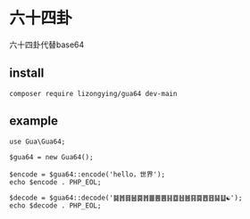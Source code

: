 # 六十四卦

六十四卦代替base64

## install

```
composer require lizongying/gua64 dev-main
```

## example

```
use Gua\Gua64;

$gua64 = new Gua64();

$encode = $gua64::encode('hello，世界');
echo $encode . PHP_EOL;

$decode = $gua64::decode('䷯䷬䷿䷶䷸䷬䷀䷌䷌䷎䷼䷲䷰䷳䷸䷘䷔䷭䷒☯');
echo $decode . PHP_EOL;
```
